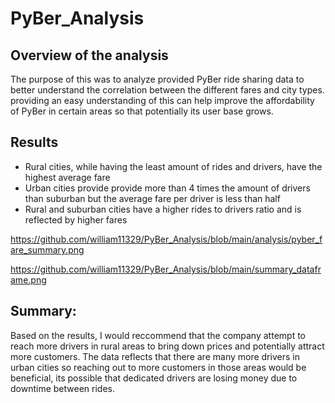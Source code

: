 # PyBer_Analysis
## Overview of the analysis 
The purpose of this was to analyze provided PyBer ride sharing data to better understand the correlation between the different fares and city types. providing an easy understanding of this can help improve the affordability of PyBer in certain areas so that potentially its user base grows.
## Results 

- Rural cities, while having the least amount of rides and drivers, have the highest average fare 
- Urban cities provide provide more than 4 times the amount of drivers than suburban but the average fare per driver is less than half
- Rural and suburban cities have a higher rides to drivers ratio and is reflected by higher fares 

https://github.com/william11329/PyBer_Analysis/blob/main/analysis/pyber_fare_summary.png

https://github.com/william11329/PyBer_Analysis/blob/main/summary_dataframe.png

## Summary: 
Based on the results, I would reccommend that the company attempt to reach more drivers in rural areas to bring down prices and potentially attract more customers. The data reflects that there are many more drivers in urban cities so reaching out to more customers in those areas would be beneficial, its possible that dedicated drivers are losing money due to downtime between rides.

